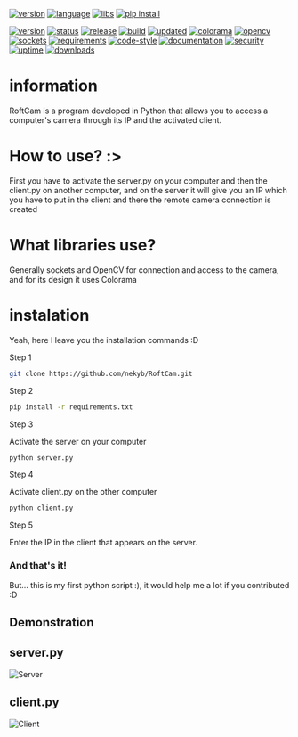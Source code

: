[![version](https://img.shields.io/badge/version-0.1-blue.svg)](#)
[![language](https://img.shields.io/badge/language-Python-3776AB.svg)](#)
[![libs](https://img.shields.io/badge/libs-Colorama%20%7C%20OpenCV%20%7C%20Sockets-lightgrey.svg)](#)
[![pip install](https://img.shields.io/badge/pip-install%20%22pip%20install%20-r%20requirements.txt%22-orange.svg)](#)

[![version](https://img.shields.io/badge/version-0.1-blue.svg)](#)
[![status](https://img.shields.io/badge/status-active-brightgreen.svg)](#)
[![release](https://img.shields.io/badge/release-alpha-orange.svg)](#)
[![build](https://img.shields.io/badge/build-passing-success.svg)](#)
[![updated](https://img.shields.io/badge/last%20update-October%202025-lightgrey.svg)](#)
[![colorama](https://img.shields.io/badge/Colorama-✓-brightgreen.svg)](https://pypi.org/project/colorama/)
[![opencv](https://img.shields.io/badge/OpenCV-✓-brightgreen.svg)](https://pypi.org/project/opencv-python/)
[![sockets](https://img.shields.io/badge/Sockets-built--in-lightgrey.svg)](https://docs.python.org/3/library/socket.html)
[![requirements](https://img.shields.io/badge/requirements-up%20to%20date-success.svg)](#)
[![code-style](https://img.shields.io/badge/code%20style-pep8-blue.svg)](#)
[![documentation](https://img.shields.io/badge/docs-available-brightgreen.svg)](#)
[![security](https://img.shields.io/badge/security-safe-success.svg)](#)
[![uptime](https://img.shields.io/badge/uptime-100%25-success.svg)](#)
[![downloads](https://img.shields.io/badge/downloads-100+-blue.svg)](#)

# information

RoftCam is a program developed in Python that allows you to access a computer's camera through its IP and the activated client.

# How to use? :>

First you have to activate the server.py on your computer and then the client.py on another computer, and on the server it will give you an IP which you have to put in the client and there the remote camera connection is created

# What libraries use?

Generally sockets and OpenCV for connection and access to the camera, and for its design it uses Colorama

# instalation 

Yeah, here I leave you the installation commands :D

Step 1

```bash
git clone https://github.com/nekyb/RoftCam.git
```

Step 2

```bash
pip install -r requirements.txt
```

Step 3

Activate the server on your computer

```bash
python server.py
```

Step 4

Activate client.py on the other computer

```bash
python client.py
```

Step 5

Enter the IP in the client that appears on the server.

### And that's it!

But... this is my first python script :), it would help me a lot if you contributed :D

## Demonstration

## server.py

![Server](https://qu.ax/ZUVjr.webp)

## client.py

![Client](https://qu.ax/AYluf.webp)
